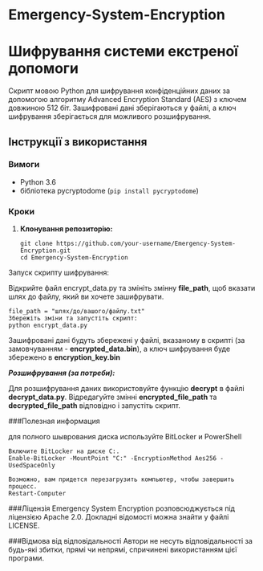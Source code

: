 # Emergency-System-Encryption


# Шифрування системи екстреної допомоги

Скрипт мовою Python для шифрування конфіденційних даних за допомогою алгоритму Advanced Encryption Standard (AES) з ключем довжиною 512 біт. Зашифровані дані зберігаються у файлі, а ключ шифрування зберігається для можливого розшифрування.

## Інструкції з використання

### Вимоги
- Python 3.6
- бібліотека pycryptodome (`pip install pycryptodome`)

### Кроки

1. **Клонування репозиторію:**
   ```
   git clone https://github.com/your-username/Emergency-System-Encryption.git
   cd Emergency-System-Encryption
   ```

Запуск скрипту шифрування:

Відкрийте файл encrypt_data.py та змініть змінну **file_path**, щоб вказати шлях до файлу, який ви хочете зашифрувати.
``` 
file_path = "шлях/до/вашого/файлу.txt"
Збережіть зміни та запустіть скрипт:
python encrypt_data.py
```

Зашифровані дані будуть збережені у файлі, вказаному в скрипті (за замовчуванням - **encrypted_data.bin**), а ключ шифрування буде збережено в **encryption_key.bin**

***Розшифрування (за потреби):***

Для розшифрування даних використовуйте функцію **decrypt** в файлі **decrypt_data.py**. Відредагуйте змінні **encrypted_file_path** та **decrypted_file_path** відповідно і запустіть скрипт.

###Полезная информация

для полного шыврования диска используйте BitLocker и PowerShell
```
Включите BitLocker на диске C:.
Enable-BitLocker -MountPoint "C:" -EncryptionMethod Aes256 -UsedSpaceOnly

Возможно, вам придется перезагрузить компьютер, чтобы завершить процесс.
Restart-Computer
```
###Ліцензія
Emergency System Encryption розповсюджується під ліцензією Apache 2.0. Докладні відомості можна знайти у файлі LICENSE.

###Відмова від відповідальності
Автори не несуть відповідальності за будь-які збитки, прямі чи непрямі, спричинені використанням цієї програми.


